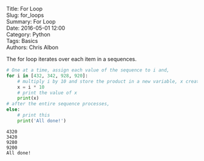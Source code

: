 Title: For Loop  
Slug: for_loops  
Summary: For Loop  
Date: 2016-05-01 12:00  
Category: Python  
Tags: Basics  
Authors: Chris Albon  

The for loop iterates over each item in a sequences.


```python
# One at a time, assign each value of the sequence to i and,
for i in [432, 342, 928, 920]:
    # multiply i by 10 and store the product in a new variable, x create a new variable, x,
    x = i * 10
    # print the value of x
    print(x)
# after the entire sequence processes,
else:
    # print this
    print('All done!')
```

    4320
    3420
    9280
    9200
    All done!

